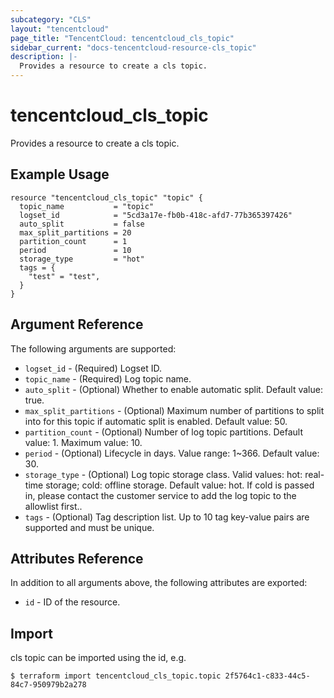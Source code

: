 ```yaml
---
subcategory: "CLS"
layout: "tencentcloud"
page_title: "TencentCloud: tencentcloud_cls_topic"
sidebar_current: "docs-tencentcloud-resource-cls_topic"
description: |-
  Provides a resource to create a cls topic.
---
```


# tencentcloud_cls_topic

Provides a resource to create a cls topic.

## Example Usage

```hcl
resource "tencentcloud_cls_topic" "topic" {
  topic_name           = "topic"
  logset_id            = "5cd3a17e-fb0b-418c-afd7-77b365397426"
  auto_split           = false
  max_split_partitions = 20
  partition_count      = 1
  period               = 10
  storage_type         = "hot"
  tags = {
    "test" = "test",
  }
}
```

## Argument Reference

The following arguments are supported:

* `logset_id` - (Required) Logset ID.
* `topic_name` - (Required) Log topic name.
* `auto_split` - (Optional) Whether to enable automatic split. Default value: true.
* `max_split_partitions` - (Optional) Maximum number of partitions to split into for this topic if automatic split is enabled. Default value: 50.
* `partition_count` - (Optional) Number of log topic partitions. Default value: 1. Maximum value: 10.
* `period` - (Optional) Lifecycle in days. Value range: 1~366. Default value: 30.
* `storage_type` - (Optional) Log topic storage class. Valid values: hot: real-time storage; cold: offline storage. Default value: hot. If cold is passed in, please contact the customer service to add the log topic to the allowlist first..
* `tags` - (Optional) Tag description list. Up to 10 tag key-value pairs are supported and must be unique.

## Attributes Reference

In addition to all arguments above, the following attributes are exported:

* `id` - ID of the resource.



## Import

cls topic can be imported using the id, e.g.

```
$ terraform import tencentcloud_cls_topic.topic 2f5764c1-c833-44c5-84c7-950979b2a278
```

